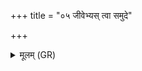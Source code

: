 +++
title = "०५ जीवेभ्यस् त्वा समुदे"

+++
<details><summary>मूलम् (GR)</summary>

जीवेभ्यस् त्वा समुदे वायुर् इन्द्रो  
धाता दधातु सविता त्रायमाणः ।  
मा त्वा प्राणो बलं हासीद्  
असुं ते ऽनु ह्वयामसि ॥ +++(Bhatt. tenu)+++
</details>